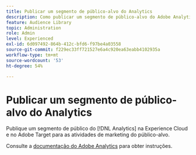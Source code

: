 ```yaml
---
title: Publicar um segmento de público-alvo do Analytics
description: Como publicar um segmento de público-alvo do Adobe Analytics no Experience Cloud e no Adobe Target para atividades de marketing de público-alvo.
feature: Audience Library
topic: Administration
role: Admin
level: Experienced
exl-id: 6d097492-864b-412c-bfd6-f97be4a03558
source-git-commit: f229ec33ff721527e6a4c920ea63eabb4102935a
workflow-type: tm+mt
source-wordcount: '53'
ht-degree: 54%

---
```


# Publicar um segmento de público-alvo do Analytics

Publique um segmento de público do [!DNL Analytics] na Experience Cloud e no Adobe Target para as atividades de marketing do público-alvo.

Consulte a [documentação do Adobe Analytics](https://experienceleague.adobe.com/docs/analytics/components/segmentation/segmentation-workflow/seg-publish.html?lang=pt-BR) para obter instruções.
